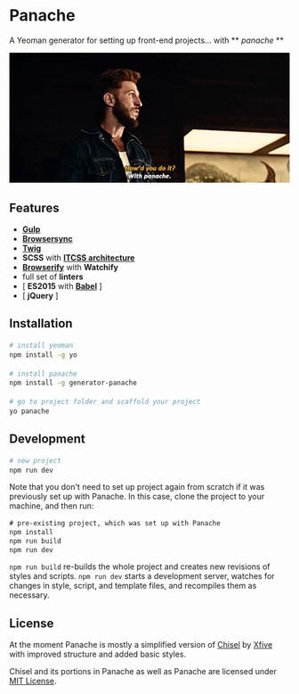 # Panache 
A Yeoman generator for setting up front-end projects... with ** *panache* **

![](docs/gfx/panache.gif)

## Features
- **[Gulp](http://gulpjs.com/)**
- **[Browsersync](https://www.browsersync.io/)**
- **[Twig](http://twig.sensiolabs.org/)**
- **SCSS** with **[ITCSS architecture](https://www.xfive.co/blog/itcss-scalable-maintainable-css-architecture/)**
- **[Browserify](http://browserify.org/)** with **Watchify**
- full set of **linters**
- [ **ES2015** with **[Babel](https://babeljs.io/)** ]
- [ **jQuery** ]

## Installation

```bash
# install yeoman
npm install -g yo

# install panache
npm install -g generator-panache

# go to project folder and scaffold your project
yo panache
```

## Development

```bash
# new project
npm run dev
```

Note that you don't need to set up project again from scratch if it was previously set up with Panache. In this case, clone the project to your machine, and then run: 

```
# pre-existing project, which was set up with Panache
npm install
npm run build
npm run dev
```

`npm run build` re-builds the whole project and creates new revisions of styles and scripts. `npm run dev` starts a development server, watches for changes in style, script, and template files, and recompiles them as necessary.

## License

At the moment Panache is mostly a simplified version of [Chisel](https://github.com/xfiveco/generator-chisel/) by [Xfive](https://github.com/xfiveco) with improved structure and added basic styles.

Chisel and its portions in Panache as well as Panache are licensed under [MIT License](https://github.com/noel-noel/generator-panache/blob/master/LICENSE).
